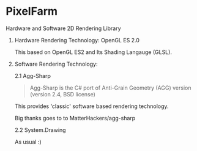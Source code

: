 PixelFarm
=========
Hardware and Software 2D Rendering Library

1.  Hardware Rendering Technology: OpenGL ES 2.0
    
    This based on OpenGL ES2 and Its Shading Langauge (GLSL).
	
2. Software Rendering Technology: 

	2.1 Agg-Sharp

      >Agg-Sharp is the C# port of Anti-Grain Geometry (AGG)  version (version 2.4, BSD license) 
	
    This provides 'classic' software based rendering technology.

    Big thanks goes to to MatterHackers/agg-sharp
	
	2.2 System.Drawing
	
	As usual :)	


    
